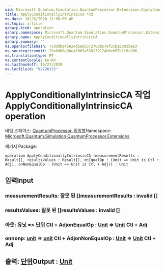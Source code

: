 ```yaml
---
uid: Microsoft.Quantum.Simulation.QuantumProcessor.Extensions.ApplyConditionallyIntrinsicCA
title: ApplyConditionallyIntrinsicCA 작업
ms.date: 10/26/2020 12:00:00 AM
ms.topic: article
qsharp.kind: operation
qsharp.namespace: Microsoft.Quantum.Simulation.QuantumProcessor.Extensions
qsharp.name: ApplyConditionallyIntrinsicCA
qsharp.summary: ''
ms.openlocfilehash: 7cdddba45824d5e5037270d8578f2cb16c03be83
ms.sourcegitcommit: 29e0d88a30e4166fa580132124b0eb57e1f0e986
ms.translationtype: MT
ms.contentlocale: ko-KR
ms.lasthandoff: 10/27/2020
ms.locfileid: "92720133"
---
```

# <a name="applyconditionallyintrinsicca-operation"></a><span data-ttu-id="6d286-102">ApplyConditionallyIntrinsicCA 작업</span><span class="sxs-lookup"><span data-stu-id="6d286-102">ApplyConditionallyIntrinsicCA operation</span></span>

<span data-ttu-id="6d286-103">네임 스페이스: [QuantumProcessor. 확장명](xref:Microsoft.Quantum.Simulation.QuantumProcessor.Extensions)</span><span class="sxs-lookup"><span data-stu-id="6d286-103">Namespace: [Microsoft.Quantum.Simulation.QuantumProcessor.Extensions](xref:Microsoft.Quantum.Simulation.QuantumProcessor.Extensions)</span></span>

<span data-ttu-id="6d286-104">패키지 [](https://nuget.org/packages/)</span><span class="sxs-lookup"><span data-stu-id="6d286-104">Package: [](https://nuget.org/packages/)</span></span>




```qsharp
operation ApplyConditionallyIntrinsicCA (measurementResults : Result[], resultsValues : Result[], onEqualOp : (Unit => Unit is Ctl + Adj), onNonEqualOp : (Unit => Unit is Ctl + Adj)) : Unit
```


## <a name="input"></a><span data-ttu-id="6d286-105">입력</span><span class="sxs-lookup"><span data-stu-id="6d286-105">Input</span></span>

### <a name="measurementresults--__invalidresult__"></a><span data-ttu-id="6d286-106">measurementResults: __잘못 <Result> 된__ []</span><span class="sxs-lookup"><span data-stu-id="6d286-106">measurementResults : __invalid<Result>__ []</span></span>




### <a name="resultsvalues--__invalidresult__"></a><span data-ttu-id="6d286-107">resultsValues: __잘못 <Result> 된__ []</span><span class="sxs-lookup"><span data-stu-id="6d286-107">resultsValues : __invalid<Result>__ []</span></span>




### <a name="onequalop--unit--unit-ctl--adj"></a><span data-ttu-id="6d286-108">아웃: [유닛](xref:microsoft.quantum.lang-ref.unit) => [단위](xref:microsoft.quantum.lang-ref.unit) Ctl + Adj</span><span class="sxs-lookup"><span data-stu-id="6d286-108">onEqualOp : [Unit](xref:microsoft.quantum.lang-ref.unit) => [Unit](xref:microsoft.quantum.lang-ref.unit) Ctl + Adj</span></span>




### <a name="onnonequalop--unit--unit-ctl--adj"></a><span data-ttu-id="6d286-109">onnonp: [unit](xref:microsoft.quantum.lang-ref.unit) => [unit](xref:microsoft.quantum.lang-ref.unit) Ctl + Adj</span><span class="sxs-lookup"><span data-stu-id="6d286-109">onNonEqualOp : [Unit](xref:microsoft.quantum.lang-ref.unit) => [Unit](xref:microsoft.quantum.lang-ref.unit) Ctl + Adj</span></span>





## <a name="output--unit"></a><span data-ttu-id="6d286-110">출력: [단위](xref:microsoft.quantum.lang-ref.unit)</span><span class="sxs-lookup"><span data-stu-id="6d286-110">Output : [Unit](xref:microsoft.quantum.lang-ref.unit)</span></span>

